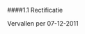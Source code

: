 <meta http-equiv='Content-Type' content='text/html; charset=utf-8' />


####1.1 Rectificatie

Vervallen per 07-12-2011 

